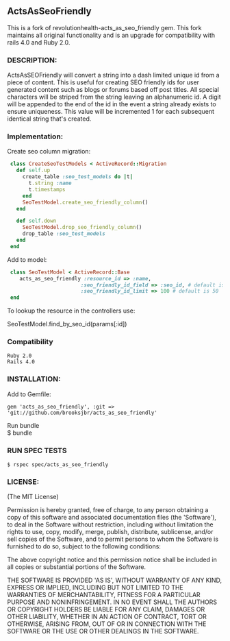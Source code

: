 ## ActsAsSeoFriendly

This is a fork of revolutionhealth-acts_as_seo_friendly gem. This fork maintains all original functionality and is an upgrade for compatibility with rails 4.0 and Ruby 2.0.

### DESCRIPTION:

ActsAsSEOFriendly will convert a string into a dash limited unique id from a piece of content. This
is useful for creating SEO friendly ids for user generated content such as blogs or forums based off post titles. 
All special characters will be striped from the string leaving an alphanumeric id. A digit will be appended to the end
of the id in the event a string already exists to ensure uniqueness. This value will be incremented 1 for each
subsequent identical string that's created.

### Implementation:

Create seo column migration:

```ruby
 class CreateSeoTestModels < ActiveRecord::Migration
   def self.up
     create_table :seo_test_models do |t|
       t.string :name
       t.timestamps
     end
	 SeoTestModel.create_seo_friendly_column()
   end

   def self.down
	 SeoTestModel.drop_seo_friendly_column()
     drop_table :seo_test_models
   end
 end
```

Add to model:

```ruby
 class SeoTestModel < ActiveRecord::Base
	acts_as_seo_friendly :resource_id => :name, 
						:seo_friendly_id_field => :seo_id, # default is :seo_friendly_id
						:seo_friendly_id_limit => 100 # default is 50
 end
```

To lookup the resource in the controllers use:

  SeoTestModel.find_by_seo_id(params[:id])

### Compatibility

	Ruby 2.0
	Rails 4.0

### INSTALLATION:

Add to Gemfile:

	gem 'acts_as_seo_friendly', :git => 'git://github.com/brooksjbr/acts_as_seo_friendly'

Run bundle	
	$ bundle


### RUN SPEC TESTS 

	$ rspec spec/acts_as_seo_friendly


### LICENSE:

(The MIT License)

Permission is hereby granted, free of charge, to any person obtaining
a copy of this software and associated documentation files (the
'Software'), to deal in the Software without restriction, including
without limitation the rights to use, copy, modify, merge, publish,
distribute, sublicense, and/or sell copies of the Software, and to
permit persons to whom the Software is furnished to do so, subject to
the following conditions:

The above copyright notice and this permission notice shall be
included in all copies or substantial portions of the Software.

THE SOFTWARE IS PROVIDED 'AS IS', WITHOUT WARRANTY OF ANY KIND,
EXPRESS OR IMPLIED, INCLUDING BUT NOT LIMITED TO THE WARRANTIES OF
MERCHANTABILITY, FITNESS FOR A PARTICULAR PURPOSE AND NONINFRINGEMENT.
IN NO EVENT SHALL THE AUTHORS OR COPYRIGHT HOLDERS BE LIABLE FOR ANY
CLAIM, DAMAGES OR OTHER LIABILITY, WHETHER IN AN ACTION OF CONTRACT,
TORT OR OTHERWISE, ARISING FROM, OUT OF OR IN CONNECTION WITH THE
SOFTWARE OR THE USE OR OTHER DEALINGS IN THE SOFTWARE.